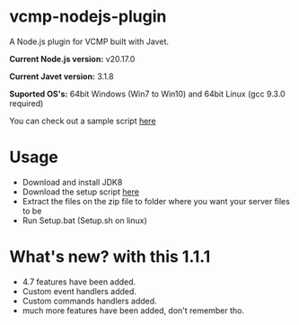 # vcmp-nodejs-plugin
A Node.js plugin for VCMP built with Javet.

**Current Node.js version:** v20.17.0

**Current Javet version:** 3.1.8

**Suported OS's:** 64bit Windows (Win7 to Win10) and 64bit Linux (gcc 9.3.0 required)

You can check out a sample script [here](https://github.com/AroliSG/vcmp-nodejs-server-sample)

# Usage
- Download and install JDK8
- Download the setup script [here](https://github.com/newk5/NodeJSPluginSetup/releases)
-   Extract the files on the zip file to folder where you want your server files to be
-   Run Setup.bat (Setup.sh on linux)


# What's new? with this 1.1.1
- 4.7 features have been added.
- Custom event handlers added.
- Custom commands handlers added.
- much more features have been added, don't remember tho.
